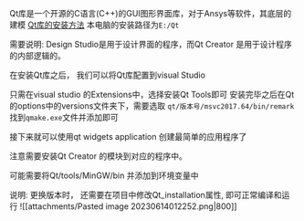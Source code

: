 Qt库是一个开源的C语言(C++)的GUI图形界面库，对于Ansys等软件，其底层的建模
[Qt库的安装方法](https://www.bilibili.com/video/BV1TS4y1J7TV)
本电脑的安装路径为`E:/Qt`

需要说明: Design Studio是用于设计界面的程序，而Qt Creator 是用于设计程序的内部逻辑的。

在安装Qt库之后， 我们可以将Qt库配置到visual Studio

只需在visual studio 的Extensions中，选择安装Qt Tools即可
安装完毕之后在Qt的options中的versions文件夹下，需要选取
`qt/版本号/msvc2017.64/bin/remark`
找到`qmake.exe`文件并添加即可

接下来就可以使用qt widgets application 创建最简单的应用程序了

注意需要安装Qt Creator 的模块到对应的程序中。

可能需要将Qt/tools/MinGW/bin 并添加到环境变量中

说明: 更换版本时， 还需要在项目中修改Qt_installation属性, 即可正常编译和运行
![[attachments/Pasted image 20230614012252.png|800]]